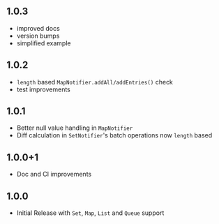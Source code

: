 ## 1.0.3

* improved docs
* version bumps
* simplified example

## 1.0.2

* `length` based `MapNotifier.addAll/addEntries()` check
* test improvements

## 1.0.1

* Better null value handling in `MapNotifier`
* Diff calculation in `SetNotifier`'s batch operations now `length` based

## 1.0.0+1

* Doc and CI improvements

## 1.0.0

* Initial Release with `Set`, `Map`, `List` and `Queue` support
